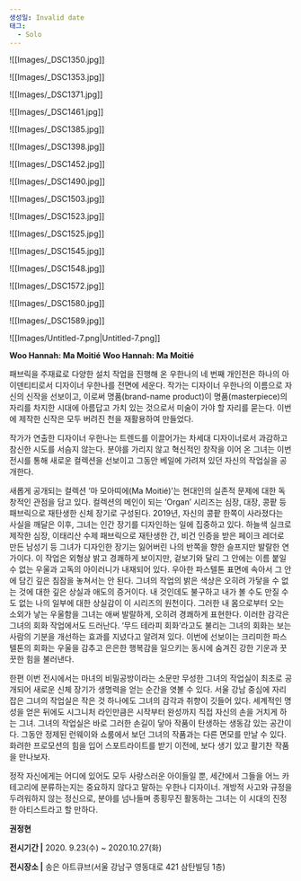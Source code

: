 ```yaml
---
생성일: Invalid date
태그:
  - Solo
---
```

![[Images/_DSC1350.jpg]]


![[Images/_DSC1353.jpg]]


![[Images/_DSC1371.jpg]]


![[Images/_DSC1461.jpg]]


![[Images/_DSC1385.jpg]]


![[Images/_DSC1398.jpg]]


![[Images/_DSC1452.jpg]]


![[Images/_DSC1490.jpg]]


![[Images/_DSC1503.jpg]]


![[Images/_DSC1523.jpg]]


![[Images/_DSC1525.jpg]]


![[Images/_DSC1545.jpg]]


![[Images/_DSC1548.jpg]]


![[Images/_DSC1572.jpg]]


![[Images/_DSC1580.jpg]]


![[Images/_DSC1589.jpg]]

  

  

  


![[Images/Untitled-7.png|Untitled-7.png]]

**Woo Hannah: Ma Moitié**
**Woo Hannah: Ma Moitié**

패브릭을 주재료로 다양한 설치 작업을 진행해 온 우한나의 네 번째 개인전은 하나의 아이덴티티로서 디자이너 우한나를 전면에 세운다. 작가는 디자이너 우한나의 이름으로 자신의 신작을 선보이고, 이로써 명품(brand-name product)이 명품(masterpiece)의 자리를 차지한 시대에 아름답고 가치 있는 것으로서 미술이 가야 할 자리를 묻는다. 이번에 제작한 신작은 모두 버려진 천을 재활용하여 만들었다.

작가가 연출한 디자이너 우한나는 트렌드를 이끌어가는 차세대 디자이너로서 과감하고 참신한 시도를 서슴지 않는다. 분야를 가리지 않고 혁신적인 창작을 이어 온 그녀는 이번 전시를 통해 새로운 컬렉션을 선보이고 그동안 베일에 가려져 있던 자신의 작업실을 공개한다.

새롭게 공개되는 컬렉션 ‘마 모아띠에(Ma Moitié)’는 현대인의 실존적 문제에 대한 독창적인 관점을 담고 있다. 컬렉션의 메인이 되는 ‘Organ’ 시리즈는 심장, 대장, 콩팥 등 패브릭으로 재탄생한 신체 장기로 구성된다. 2019년, 자신의 콩팥 한쪽이 사라졌다는 사실을 깨달은 이후, 그녀는 인간 장기를 디자인하는 일에 집중하고 있다. 하늘색 실크로 제작한 심장, 이태리산 수제 패브릭으로 재탄생한 간, 비건 인증을 받은 페이크 레더로 만든 남성기 등 그녀가 디자인한 장기는 잃어버린 나의 반쪽을 향한 슬프지만 발랄한 연가이다. 이 작업은 외형상 밝고 경쾌하게 보이지만, 겉보기와 달리 그 안에는 이름 붙일 수 없는 우울과 고독의 아이러니가 내재되어 있다. 우아한 파스텔톤 표면에 속아서 그 안에 담긴 깊은 침잠을 놓쳐서는 안 된다. 그녀의 작업의 밝은 색상은 오히려 가닿을 수 없는 것에 대한 깊은 상실과 애도의 증거이다. 내 것인데도 불구하고 내가 볼 수도 만질 수도 없는 나의 일부에 대한 상실감이 이 시리즈의 원천이다. 그러한 내 몸으로부터 오는 소외가 낳는 우울함을 그녀는 애써 발랄하게, 오히려 경쾌하게 표현한다. 이러한 감각은 그녀의 회화 작업에서도 드러난다. ‘무드 테라피 회화’라고도 불리는 그녀의 회화는 보는 사람의 기분을 개선하는 효과를 지녔다고 알려져 있다. 이번에 선보이는 크리미한 파스텔톤의 회화는 우울을 감추고 은은한 행복감을 일으키는 동시에 숨겨진 강한 기운과 꿋꿋한 힘을 불러낸다.

한편 이번 전시에서는 마녀의 비밀공방이라는 소문만 무성한 그녀의 작업실이 최초로 공개되어 새로운 신체 장기가 생명력을 얻는 순간을 엿볼 수 있다. 서울 강남 중심에 자리 잡은 그녀의 작업실은 작은 것 하나에도 그녀의 감각과 취향이 깃들어 있다. 세계적인 명성을 얻은 뒤에도 시그니처 라인만큼은 시작부터 완성까지 직접 자신의 손을 거치게 하는 그녀. 그녀의 작업실은 바로 그러한 손길이 닿아 작품이 탄생하는 생동감 있는 공간이다. 그동안 정제된 런웨이와 쇼룸에서 보던 그녀의 작품과는 다른 면모를 만날 수 있다. 화려한 프로모션의 힘을 입어 스포트라이트를 받기 이전에, 보다 생기 있고 활기찬 작품을 만나보자.

정작 자신에게는 어디에 있어도 모두 사랑스러운 아이들일 뿐, 세간에서 그들을 어느 카테고리에 분류하는지는 중요하지 않다고 말하는 우한나 디자이너. 개방적 사고와 규정을 두려워하지 않는 정신으로, 분야를 넘나들며 종횡무진 활동하는 그녀는 이 시대의 진정한 아티스트라고 할 만하다.

**권정현**

  

**전시기간 |** 2020. 9.23(수) ~ 2020.10.27(화)

**전시장소 |** 송은 아트큐브(서울 강남구 영동대로 421 삼탄빌딩 1층)